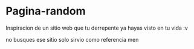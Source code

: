 # Pagina-random
Inspiracion de un sitio web que tu derrepente ya hayas visto en tu vida :v 




no busques ese sitio solo sirvio como referencia men 
